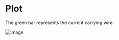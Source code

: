 
# Plot #



The green bar represents the current carrying wire.

![image](https://github.com/Riddhiman2005/Visualizing-the-Magnetic-Field-of-a-current-using-the-Biot-Savart-law-/assets/130882317/2a254b15-44b9-4cab-aeba-e5665958b46c)
